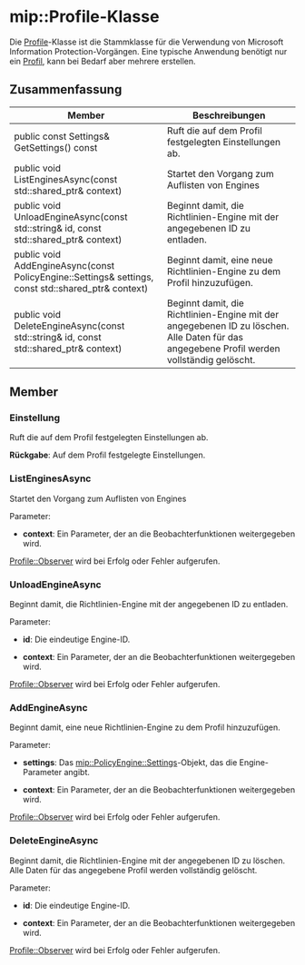 # <a name="class-mipprofile"></a>mip::Profile-Klasse 
Die [Profile](class_mip_profile.md)-Klasse ist die Stammklasse für die Verwendung von Microsoft Information Protection-Vorgängen. Eine typische Anwendung benötigt nur ein [Profil](class_mip_profile.md), kann bei Bedarf aber mehrere erstellen.
  
## <a name="summary"></a>Zusammenfassung
 Member                        | Beschreibungen                                
--------------------------------|---------------------------------------------
 public const Settings& GetSettings() const  |  Ruft die auf dem Profil festgelegten Einstellungen ab.
public void ListEnginesAsync(const std::shared_ptr<void>& context)  |  Startet den Vorgang zum Auflisten von Engines
public void UnloadEngineAsync(const std::string& id, const std::shared_ptr<void>& context)  |  Beginnt damit, die Richtlinien-Engine mit der angegebenen ID zu entladen.
public void AddEngineAsync(const PolicyEngine::Settings& settings, const std::shared_ptr<void>& context)  |  Beginnt damit, eine neue Richtlinien-Engine zu dem Profil hinzuzufügen.
public void DeleteEngineAsync(const std::string& id, const std::shared_ptr<void>& context)  |  Beginnt damit, die Richtlinien-Engine mit der angegebenen ID zu löschen. Alle Daten für das angegebene Profil werden vollständig gelöscht.
  
## <a name="members"></a>Member
  
### <a name="settings"></a>Einstellung
Ruft die auf dem Profil festgelegten Einstellungen ab.

  
**Rückgabe**: Auf dem Profil festgelegte Einstellungen.
  
### <a name="listenginesasync"></a>ListEnginesAsync
Startet den Vorgang zum Auflisten von Engines

Parameter:  
* **context**: Ein Parameter, der an die Beobachterfunktionen weitergegeben wird. 


[Profile::Observer](class_mip_profile_observer.md) wird bei Erfolg oder Fehler aufgerufen.
  
### <a name="unloadengineasync"></a>UnloadEngineAsync
Beginnt damit, die Richtlinien-Engine mit der angegebenen ID zu entladen.

Parameter:  
* **id**: Die eindeutige Engine-ID. 


* **context**: Ein Parameter, der an die Beobachterfunktionen weitergegeben wird. 


[Profile::Observer](class_mip_profile_observer.md) wird bei Erfolg oder Fehler aufgerufen.
  
### <a name="addengineasync"></a>AddEngineAsync
Beginnt damit, eine neue Richtlinien-Engine zu dem Profil hinzuzufügen.

Parameter:  
* **settings**: Das [mip::PolicyEngine::Settings](class_mip_policyengine_settings.md)-Objekt, das die Engine-Parameter angibt. 


* **context**: Ein Parameter, der an die Beobachterfunktionen weitergegeben wird. 


[Profile::Observer](class_mip_profile_observer.md) wird bei Erfolg oder Fehler aufgerufen.
  
### <a name="deleteengineasync"></a>DeleteEngineAsync
Beginnt damit, die Richtlinien-Engine mit der angegebenen ID zu löschen. Alle Daten für das angegebene Profil werden vollständig gelöscht.

Parameter:  
* **id**: Die eindeutige Engine-ID. 


* **context**: Ein Parameter, der an die Beobachterfunktionen weitergegeben wird. 


[Profile::Observer](class_mip_profile_observer.md) wird bei Erfolg oder Fehler aufgerufen.